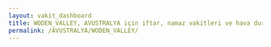 ```yaml
---
layout: vakit_dashboard
title: WODEN_VALLEY, AVUSTRALYA için iftar, namaz vakitleri ve hava durumu - ilçe/eyalet seç
permalink: /AVUSTRALYA/WODEN_VALLEY/
---
```


<script type="text/javascript">
  var GLOBAL_COUNTRY = 'AVUSTRALYA';
  var GLOBAL_CITY = 'WODEN_VALLEY';
  var GLOBAL_STATE = '';
  var lat = 72;
  var lon = 21;
</script>
